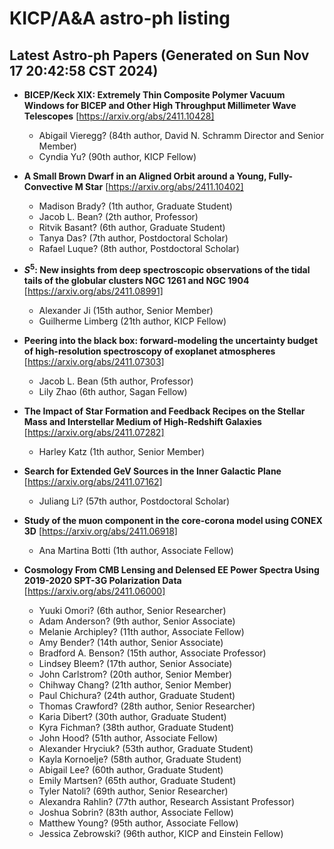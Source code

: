 # KICP/A&A astro-ph listing

## Latest Astro-ph Papers (Generated on Sun Nov 17 20:42:58 CST 2024)

- **BICEP/Keck XIX: Extremely Thin Composite Polymer Vacuum Windows for BICEP and Other High Throughput Millimeter Wave Telescopes**
[https://arxiv.org/abs/2411.10428]
  + Abigail Vieregg? (84th author, David N. Schramm Director and Senior Member)
  + Cyndia Yu? (90th author, KICP Fellow)

- **A Small Brown Dwarf in an Aligned Orbit around a Young, Fully-Convective M Star**
[https://arxiv.org/abs/2411.10402]
  + Madison Brady? (1th author, Graduate Student)
  + Jacob L. Bean? (2th author, Professor)
  + Ritvik Basant? (6th author, Graduate Student)
  + Tanya Das? (7th author, Postdoctoral Scholar)
  + Rafael Luque? (8th author, Postdoctoral Scholar)

- **$S^5$: New insights from deep spectroscopic observations of the tidal tails of the globular clusters NGC 1261 and NGC 1904**
[https://arxiv.org/abs/2411.08991]
  + Alexander Ji (15th author, Senior Member)
  + Guilherme Limberg (21th author, KICP Fellow)

- **Peering into the black box: forward-modeling the uncertainty budget of high-resolution spectroscopy of exoplanet atmospheres**
[https://arxiv.org/abs/2411.07303]
  + Jacob L. Bean (5th author, Professor)
  + Lily Zhao (6th author, Sagan Fellow)

- **The Impact of Star Formation and Feedback Recipes on the Stellar Mass and Interstellar Medium of High-Redshift Galaxies**
[https://arxiv.org/abs/2411.07282]
  + Harley Katz (1th author, Senior Member)

- **Search for Extended GeV Sources in the Inner Galactic Plane**
[https://arxiv.org/abs/2411.07162]
  + Juliang Li? (57th author, Postdoctoral Scholar)

- **Study of the muon component in the core-corona model using CONEX 3D**
[https://arxiv.org/abs/2411.06918]
  + Ana Martina Botti (1th author, Associate Fellow)

- **Cosmology From CMB Lensing and Delensed EE Power Spectra Using 2019-2020 SPT-3G Polarization Data**
[https://arxiv.org/abs/2411.06000]
  + Yuuki Omori? (6th author, Senior Researcher)
  + Adam Anderson? (9th author, Senior Associate)
  + Melanie Archipley? (11th author, Associate Fellow)
  + Amy Bender? (14th author, Senior Associate)
  + Bradford A. Benson? (15th author, Associate Professor)
  + Lindsey Bleem? (17th author, Senior Associate)
  + John Carlstrom? (20th author, Senior Member)
  + Chihway Chang? (21th author, Senior Member)
  + Paul Chichura? (24th author, Graduate Student)
  + Thomas Crawford? (28th author, Senior Researcher)
  + Karia Dibert? (30th author, Graduate Student)
  + Kyra Fichman? (38th author, Graduate Student)
  + John Hood? (51th author, Associate Fellow)
  + Alexander Hryciuk? (53th author, Graduate Student)
  + Kayla Kornoelje? (58th author, Graduate Student)
  + Abigail Lee? (60th author, Graduate Student)
  + Emily Martsen? (65th author, Graduate Student)
  + Tyler Natoli? (69th author, Senior Researcher)
  + Alexandra Rahlin? (77th author, Research Assistant Professor)
  + Joshua Sobrin? (83th author, Associate Fellow)
  + Matthew Young? (95th author, Associate Fellow)
  + Jessica Zebrowski? (96th author, KICP and Einstein Fellow)

